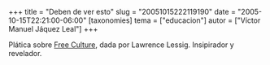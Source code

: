 +++
title = "Deben de ver esto"
slug = "20051015222119190"
date = "2005-10-15T22:21:00-06:00"
[taxonomies]
tema = ["educacion"]
autor = ["Víctor Manuel Jáquez Leal"]
+++

Plática sobre [Free Culture](http://lessig.org/freeculture/free.html),
dada por Lawrence Lessig. Insipirador y revelador.

